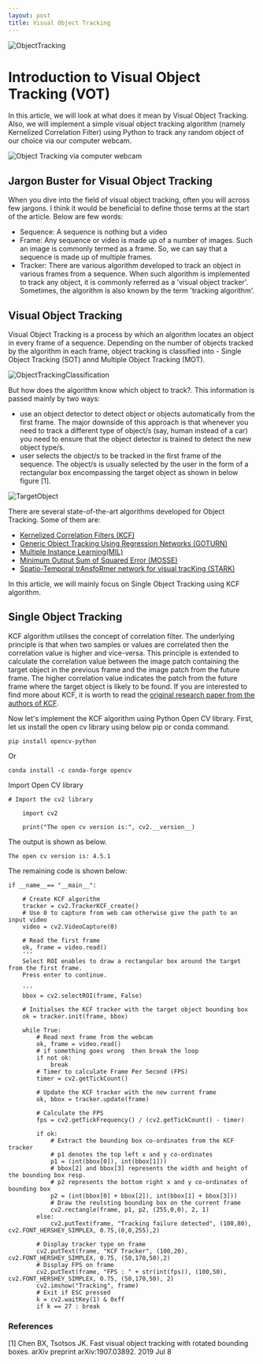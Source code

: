 ```yaml
---
layout: post
title: Visual Object Tracking
---
```


![ObjectTracking](../images/objecttracking.jpg "Photo by Heather Zabriskie on Unsplash")

# Introduction to Visual Object Tracking (VOT)

In this article, we will look at what does it mean by Visual Object Tracking. Also, we will implement a simple visual object tracking algorithm (namely Kernelized Correlation Filter) using Python to track any random object of our choice via our computer webcam.

![Object Tracking via computer webcam](../images/SOT_webcam.gif)

## Jargon Buster for Visual Object Tracking

When you dive into the field of visual object tracking, often you will across few jargons. I think it would be beneficial to define those terms at the start of the article. Below are few words:

- Sequence: A sequence is nothing but a video
- Frame:    Any sequence or video is made up of a number of images. Such an image is commonly termed as a frame. So, we can say that a sequence is made up of multiple frames.
- Tracker:  There are various algorithm developed to track an object in various frames from a sequence. When such algorithm is implemented to track any object, it is commonly referred as a 'visual object tracker'. Sometimes, the algorithm is also known by the term 'tracking algorithm'.

## Visual Object Tracking

Visual Object Tracking is a process by which an algorithm locates an object in every frame of a sequence. Depending on the number of objects tracked by the algorithm in each frame, object tracking is classified into - Single Object Tracking (SOT) annd Multiple Object Tracking (MOT). 

![ObjectTrackingClassification](../images/objecttracking-2.jpeg "Classification of Object Tracking")

But how does the algorithm know which object to track?. This information is passed mainly by two ways:

- use an object detector to detect object or objects automatically from the first frame. The major downside of this approach is that whenever you need to track a different type of object/s (say, human instead of a car) you need to ensure that the object detector is trained to detect the new object type/s.
- user selects the object/s to be tracked in the first frame of the sequence. The object/s is usually selected by the user in the form of a rectangular box encompassing the target object as shown in below figure [1].

![TargetObject](../images/objecttracking-3.jpg "Target object in blue rectangular box. Picture taken from reference [1]")
<br>

There are several state-of-the-art algorithms developed for Object Tracking. Some of them are:

- [Kernelized Correlation Filters (KCF)](https://arxiv.org/abs/1404.7584)
- [Generic Object Tracking Using Regression Networks (GOTURN)](https://arxiv.org/abs/1604.01802)
- [Multiple Instance Learning(MIL)](https://faculty.ucmerced.edu/mhyang/papers/cvpr09a.pdf)
- [Minimum Output Sum of Squared Error (MOSSE)](https://www.cs.colostate.edu/~draper/papers/bolme_cvpr10.pdf)
- [Spatio-Temporal trAnsfoRmer network for visual tracKing (STARK)](https://arxiv.org/pdf/2103.17154.pdf)


In this article, we will mainly focus on Single Object Tracking using KCF algorithm. 

## Single Object Tracking

KCF algorithm utilises the concept of correlation filter. The underlying principle is that when two samples or values are correlated then the correlation value is higher and vice-versa. This principle is extended to calculate the correlation value between the image patch containing the target object in the previous frame and the image patch from the future frame. The higher correlation value indicates the patch from the future frame where the target object is likely to be found. If you are interested to find more about KCF, it is worth to read the [original research paper from the authors of KCF](https://arxiv.org/abs/1404.7584).

Now let's implement the KCF algorithm using Python Open CV library. First, let us install the open cv library using below pip or conda command.

`pip install opencv-python`

Or

` conda install -c conda-forge opencv `

Import Open CV library

````
# Import the cv2 library
   
    import cv2

    print("The open cv version is:", cv2.__version__)

````

The output is shown as below.

`The open cv version is: 4.5.1`

The remaining code is shown below:

    if __name__== "__main__":
        
        # Create KCF algorithm
        tracker = cv2.TrackerKCF_create()
        # Use 0 to capture from web cam otherwise give the path to an input video 
        video = cv2.VideoCapture(0)

        # Read the first frame
        ok, frame = video.read()
        '''
        Select ROI enables to draw a rectangular box around the target from the first frame.
        Press enter to continue.

        '''
        bbox = cv2.selectROI(frame, False)

        # Initialses the KCF tracker with the target object bounding box
        ok = tracker.init(frame, bbox)

        while True:
            # Read next frame from the webcam
            ok, frame = video.read()
            # if something goes wrong  then break the loop
            if not ok:
                break
            # Timer to calculate Frame Per Second (FPS)
            timer = cv2.getTickCount()

            # Update the KCF tracker with the new current frame
            ok, bbox = tracker.update(frame)
            
            # Calculate the FPS
            fps = cv2.getTickFrequency() / (cv2.getTickCount() - timer)

            if ok:
                # Extract the bounding box co-ordinates from the KCF tracker
                # p1 denotes the top left x and y co-ordinates
                p1 = (int(bbox[0]), int(bbox[1]))
                # bbox[2] and bbox[3] represents the width and height of the bounding box resp.
                # p2 represents the bottom right x and y co-ordinates of bounding box
                p2 = (int(bbox[0] + bbox[2]), int(bbox[1] + bbox[3]))
                # Draw the reulsting bounding box on the current frame
                cv2.rectangle(frame, p1, p2, (255,0,0), 2, 1)
            else:
                cv2.putText(frame, "Tracking failure detected", (100,80), cv2.FONT_HERSHEY_SIMPLEX, 0.75,(0,0,255),2)
        
            # Display tracker type on frame
            cv2.putText(frame, "KCF Tracker", (100,20), cv2.FONT_HERSHEY_SIMPLEX, 0.75, (50,170,50),2)
            # Display FPS on frame
            cv2.putText(frame, "FPS : " + str(int(fps)), (100,50), cv2.FONT_HERSHEY_SIMPLEX, 0.75, (50,170,50), 2)
            cv2.imshow("Tracking", frame)
            # Exit if ESC pressed
            k = cv2.waitKey(1) & 0xff
            if k == 27 : break








### References
[1] Chen BX, Tsotsos JK. Fast visual object tracking with rotated bounding boxes. arXiv preprint arXiv:1907.03892. 2019 Jul 8

